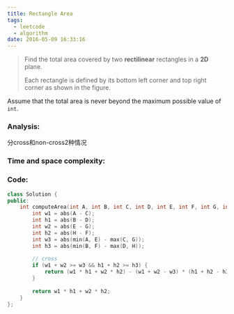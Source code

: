 ```yaml
---
title: Rectangle Area
tags:
  - leetcode
  - algorithm
date: 2016-05-09 16:33:16
---
```

>
>Find the total area covered by two **rectilinear** rectangles in a **2D** plane.
>
>Each rectangle is defined by its bottom left corner and top right corner as shown in the figure.
>
Assume that the total area is never beyond the maximum possible value of `int`.
>

### Analysis:
分cross和non-cross2种情况
### Time and space complexity:
### Code:
```cpp
class Solution {
public:
    int computeArea(int A, int B, int C, int D, int E, int F, int G, int H) {
        int w1 = abs(A - C);
        int h1 = abs(B - D);
        int w2 = abs(E - G);
        int h2 = abs(H - F);
        int w3 = abs(min(A, E) - max(C, G));
        int h3 = abs(min(B, F) - max(D, H));
        
        // cross 
        if (w1 + w2 >= w3 && h1 + h2 >= h3) {
            return (w1 * h1 + w2 * h2) - (w1 + w2 - w3) * (h1 + h2 - h3);
        }
        
        return w1 * h1 + w2 * h2;
    }
};
```
